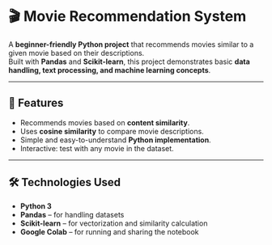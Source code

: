 # 🎬 Movie Recommendation System

A **beginner-friendly Python project** that recommends movies similar to a given movie based on their descriptions.  
Built with **Pandas** and **Scikit-learn**, this project demonstrates basic **data handling, text processing, and machine learning concepts**.

---

## 🔹 Features

- Recommends movies based on **content similarity**.  
- Uses **cosine similarity** to compare movie descriptions.  
- Simple and easy-to-understand **Python implementation**.  
- Interactive: test with any movie in the dataset.

---

## 🛠️ Technologies Used

- **Python 3**  
- **Pandas** – for handling datasets  
- **Scikit-learn** – for vectorization and similarity calculation  
- **Google Colab** – for running and sharing the notebook  
